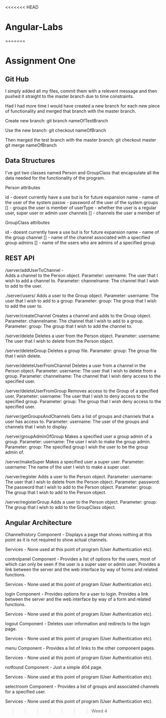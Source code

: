 <<<<<<< HEAD
# Angular-Labs
=======
# Assignment One

## Git Hub

I simply added all my files, commit them with a relevent message and then pushed it 
straight to the master branch due to time constraints.

Had I had more time I would have created a new branch for each new piece of functionality
and merged that branch with the master branch.

Create new branch:
git branch nameOfTestBranch

Use the new branch:
git checkout nameOfBranch

Then merged the test branch with the master branch:
git checkout master
git merge nameOfBranch

## Data Structures

I've got two classes named Person and GroupClass that encapsulate all the data needed for
the functionality of the program.

Person attributes

id - doesnt currently have a use but is for future expansion
name - name of the user of the system
passw - password of the user of the system
groups [] - groups the user is member of
userType - whether the user is a regular user, super user or admin user
channels [] - channels the user a member of 

GroupClass attributes 

id - doesnt currently have a use but is for future expansion
name - name of the group
channel [] - name of the channel associated with a specified group
admins [] - name of the users who are admins of a specified group

    
## REST API

/server/addUserToChannel -   
Adds a channel to the Person object.
    Parameter: username: The user that I wish to add a channel to.
    Parameter: channelname: The channel that I wish to add to the user.


./server/users/
Adds a user to the Group object.
    Parameter: username: The user that I wish to add to a group.
    Parameter: group: The group that I wish to add the user to.
  
  
/server/createChannel
Creates a channel and adds to the Group object.
    Parameter: channelname: The channel that I wish to add to a group.
    Parameter: group: The group that I wish to add the channel to.
  
  
/server/delete
Deletes a user from the Person object.
    Parameter: username: The user that I wish to delete from the Person object.
  
  
/server/deleteGroup
Deletes a group file.
    Paramater: group: The group file that I wish delete.
  
  
/server/deleteUserFromChannel
Deletes a user from a channel in the Person object.
  Parameter: username: The user that I wish to delete from a group.
  Parameter: channelname: The channel that I wish deny access to the specified user.


/server/deleteUserFromGroup
Removes access to the Group of a specified user.
    Parameter: username: The user that I wish to deny access to the specified group.
    Parameter: group: The group that I wish deny access to the specified user.
  
  
/server/getGroupsAndChannels
Gets a list of groups and channels that a user has access to.
    Parameter: username: The user of the groups and channels that I wish to display.
  
  
/server/groupAdminOfGroup
Makes a specified user a group admin of a group.
    Parameter: username: The user I wish to make the group admin.
    Parameter: group: The specified group I wish the user to be the group admin of.

  
/server/makeSuper
Makes a specified user a super user.
  Parameter: username: The name of the user I wish to make a super user.


/server/register
Adds a user to the Person object.
    Parameter: username: The user that I wish to delete from the Person object.
    Parameter: password: The password that I wish to add to the Person object.
    Parameter: group: The group that I wish to add to the Person object.
  
  
/server/registerGroup
Adds a user to the Person object.
    Parameter: group: The group that I wish to add to the GroupClass object.





## Angular Architecture

Channelhistory
Component - Displays a page that shows nothing at this point as it is not required to show 
actual channels.

Services - None used at this point of program (User Authentication etc).

controlpanel
Component - Provides a list of options for the users, most of which can only be seen if 
the user is a super user or admin user. Provides a link between the server and the
web interface by way of forms and related functions.

Services - None used at this point of program (User Authentication etc).


login
Component - Provides options for a user to login. Provides a link between the server and 
the web interface by way of a form and related functions.

Services - None used at this point of program (User Authentication etc).

logout
Component - Deletes user information and redirects to the login page.

Services - None used at this point of program (User Authentication etc).

menu
Component - Provides a list of links to the other component pages.

Services - None used at this point of program (User Authentication etc).

notfound
Component - Just a simple 404 page.

Services - None used at this point of program (User Authentication etc).

selectroom
Component - Provides a list of groups and associated channels for a specified user.

Services - None used at this point of program (User Authentication etc).




>>>>>>> Weed 4
